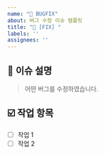 ```yaml
---  
name: "🐛 BUGFIX"  
about: 버그 수정 이슈 템플릿  
title: "🐛 [FIX] "  
labels: ''  
assignees: ''
---  
```


<!-- 이슈 제목은 "깃모지 [태그] 이슈 요약" 형식으로 작성해주세요 -->
<!-- ex) ✨ [FEAT] 로그인 API 구현 -->

## 📄 이슈 설명

> 어떤 버그를 수정하였습니다.

## ☑️ 작업 항목

<!-- 이슈 해결을 위해 필요한 작업 목록을 작성해주세요 -->

- [ ] 작업 1
- [ ] 작업 2